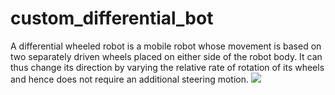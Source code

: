 # custom_differential_bot
A differential wheeled robot is a mobile robot whose movement is based on two separately driven wheels placed on either side of the robot body. It can thus change its direction by varying the relative rate of rotation of its wheels and hence does not require an additional steering motion.
<img src="D:\My_workspace\custom_differential_bot\custom_differential_bot.jpg ">